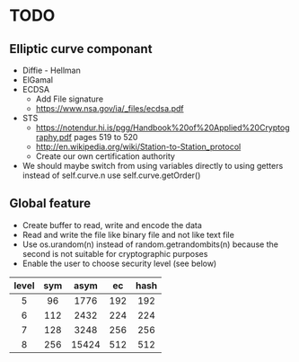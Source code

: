 # TODO

## Elliptic curve componant

* Diffie - Hellman
* ElGamal
* ECDSA
   - Add File signature
   - https://www.nsa.gov/ia/_files/ecdsa.pdf
* STS 
   - https://notendur.hi.is/pgg/Handbook%20of%20Applied%20Cryptography.pdf pages 519 to 520
   - http://en.wikipedia.org/wiki/Station-to-Station_protocol
   - Create our own certification authority
* We should maybe switch from using variables directly to using getters instead of self.curve.n use self.curve.getOrder()

## Global feature

* Create buffer to read, write and encode the data
* Read and write the file like binary file and not like text file
* Use os.urandom(n) instead of random.getrandombits(n) because the second is not suitable for cryptographic purposes
* Enable the user to choose security level (see below)

| level  |sym  |asym   |ec  |hash  |
|:-----: |:---:|:----: |:--:|:----:|
|5       |96   | 1776  |192 |192   |
|6       |112  | 2432  |224 |224   |
|7       |128  | 3248  |256 |256   |
|8       |256  | 15424 |512 |512   |
